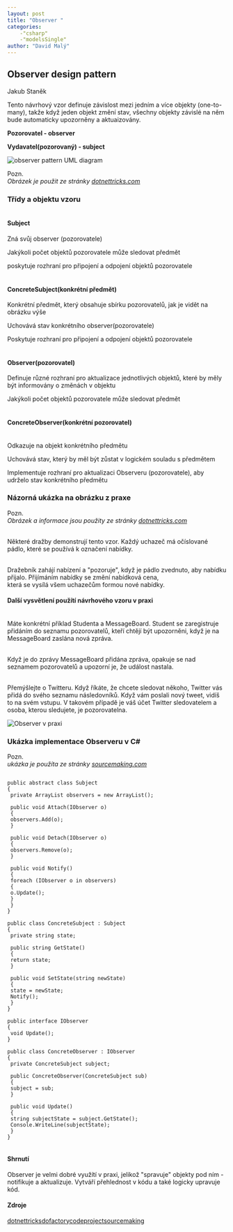 ```yaml
---
layout: post
title: "Observer "
categories:
    -"csharp"
    -"modelsSingle"
author: "David Malý"
--- 
```



##   Observer design pattern


Jakub Staněk



Tento návrhový vzor definuje závislost mezi jedním a více objekty (one-to-many), takže když jeden objekt změní stav, všechny objekty závislé na něm bude automaticky upozorněny a aktuaizovány.



**Pozorovatel - observer**



**Vydavatel(pozorovaný) - subject**



![observer pattern UML diagram](images/observerClassDiagram.png)



Pozn.<br>    *Obrázek je použit ze stránky [dotnettricks.com](http://www.dotnettricks.com/learn/designpatterns/observer-design-pattern-c-sharp)*


### Třídy a objektu vzoru

#### <br>    Subject<br>


Zná svůj observer (pozorovatele)



Jakýkoli počet objektů pozorovatele může sledovat předmět



poskytuje rozhraní pro připojení a odpojení objektů pozorovatele


#### <br>    ConcreteSubject(konkrétní předmět)<br>


Konkrétní předmět, který obsahuje sbírku pozorovatelů, jak je vidět na obrázku výše



Uchovává stav konkrétního observer(pozorovatele)



Poskytuje rozhraní pro připojení a odpojení objektů pozorovatele


#### <br>    Observer(pozorovatel)<br>


Definuje různé rozhraní pro aktualizace jednotlivých objektů, které by měly být informovány o změnách v objektu



Jakýkoli počet objektů pozorovatele může sledovat předmět


#### <br>    ConcreteObserver(konkrétní pozorovatel)<br><br>


Odkazuje na objekt konkrétního předmětu



Uchovává stav, který by měl být zůstat v logickém souladu s předmětem



Implementuje rozhraní pro aktualizaci Observeru (pozorovatele), aby udrželo stav konkrétního předmětu


### Názorná ukázka na obrázku z praxe


Pozn.<br>    *Obrázek a informace jsou použity ze stránky [dotnettricks.com](http://www.dotnettricks.com/learn/designpatterns/observer-design-pattern-c-sharp)*



<br>    Některé dražby demonstrují tento vzor. Každý uchazeč má očíslované pádlo, které se používá k označení nabídky.<br>



<br>    Dražebník zahájí nabízení a "pozoruje", když je pádlo zvednuto, aby nabídku přijalo. Přijímáním nabídky se změní nabídková cena,<br>    která se vysílá všem uchazečům formou nové nabídky.<br>


#### Další vysvětlení použítí návrhového vzoru v praxi


<br>    Máte konkrétní příklad Studenta a MessageBoard. Student se zaregistruje přidáním do seznamu pozorovatelů, kteří chtějí být upozorněni, když je na MessageBoard zaslána nová zpráva.<br>



<br>    Když je do zprávy MessageBoard přidána zpráva, opakuje se nad seznamem pozorovatelů a upozorní je, že událost nastala.<br>



<br>    Přemýšlejte o Twitteru. Když říkáte, že chcete sledovat někoho, Twitter vás přidá do svého seznamu následovníků. Když vám poslali nový tweet, vidíš to na svém vstupu. V takovém případě je váš účet Twitter sledovatelem a osoba, kterou sledujete, je pozorovatelna.<br>



![Observer v praxi](images/observerAuction.png)


### Ukázka implementace Observeru v C#


Pozn.<br>    *ukázka je použíta ze stránky [sourcemaking.com](https://sourcemaking.com/design_patterns/facade)*


```

public abstract class Subject
{
 private ArrayList observers = new ArrayList();

 public void Attach(IObserver o)
 {
 observers.Add(o);
 }

 public void Detach(IObserver o)
 {
 observers.Remove(o);
 }

 public void Notify()
 {
 foreach (IObserver o in observers)
 {
 o.Update();
 }
 }
}

public class ConcreteSubject : Subject
{
 private string state;

 public string GetState()
 {
 return state;
 }

 public void SetState(string newState)
 {
 state = newState;
 Notify();
 }
}

public interface IObserver
{
 void Update();
}

public class ConcreteObserver : IObserver
{
 private ConcreteSubject subject;

 public ConcreteObserver(ConcreteSubject sub)
 {
 subject = sub;
 }

 public void Update()
 {
 string subjectState = subject.GetState();
 Console.WriteLine(subjectState);
 }
}


```

#### Shrnutí


Observer je velmi dobré využítí v praxi, jelikož "spravuje" objekty pod ním - notifikuje a aktualizuje. Vytváří přehlednost v kódu a také logicky upravuje kód.


#### Zdroje
[dotnettricks](http://www.dotnettricks.com/learn/designpatterns/observer-design-pattern-c-sharp)[dofactory](http://www.dofactory.com/net/observer-design-pattern)[codeproject](https://www.codeproject.com/Tips/769084/Observer-Pattern-Csharp)[sourcemaking](https://sourcemaking.com/design_patterns/observer)